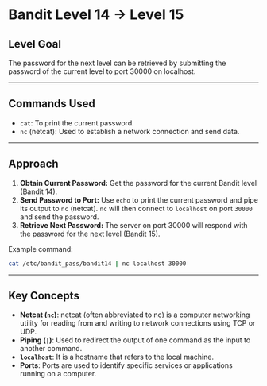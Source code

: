 # Bandit Level 14 → Level 15

## Level Goal
The password for the next level can be retrieved by submitting the password of the current level to port 30000 on localhost.

***

## Commands Used

- `cat`: To print the current password.
- `nc` (netcat): Used to establish a network connection and send data.

***

## Approach

1.  **Obtain Current Password:** Get the password for the current Bandit level (Bandit 14).
2.  **Send Password to Port:** Use `echo` to print the current password and pipe its output to `nc` (netcat). `nc` will then connect to `localhost` on port `30000` and send the password.
3.  **Retrieve Next Password:** The server on port 30000 will respond with the password for the next level (Bandit 15).

Example command:
```bash
cat /etc/bandit_pass/bandit14 | nc localhost 30000
```

***

## Key Concepts

- **Netcat (`nc`)**: netcat (often abbreviated to nc) is a computer networking utility for reading from and writing to network connections using TCP or UDP.
- **Piping (`|`)**: Used to redirect the output of one command as the input to another command.
- **`localhost`**: It is a hostname that refers to the local machine.
- **Ports**: Ports are used to identify specific services or applications running on a computer. 
